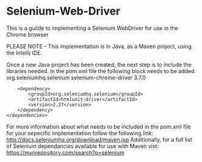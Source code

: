 # Selenium-Web-Driver
This is a guilde to implementing a Selenium WebDriver for use in the Chrome browser

PLEASE NOTE - This implementation is in Java, as a Maven project, using the Intellij IDE. 

Once a new Java project has been created, the next step is to include the libraries needed. 
In the pom.xml file the following block needs to be added: 
    <dependencies>
        <!-- https://mvnrepository.com/artifact/org.seleniumhq.selenium/selenium-chrome-driver -->
        <dependency>
            <groupId>org.seleniumhq.selenium</groupId>
            <artifactId>selenium-chrome-driver</artifactId>
            <version>3.7.0</version>
        </dependency>

        <dependency>
            <groupId>org.seleniumhq.selenium</groupId>
            <artifactId>htmlunit-driver</artifactId>
            <version>2.27</version>
        </dependency>
    </dependencies>
    
For more information about what needs to be included in the pom.xml file for your sepecific 
implementation follow the following link: http://docs.seleniumhq.org/download/maven.jsp
Additionally, for a full list of Selenium dependancies available for use with Maven vist: https://mvnrepository.com/search?q=selenium
